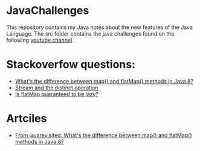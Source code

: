 # JavaChallenges
This repository contains my Java notes about the new features of the Java Language.
The src folder contains the java challenges found on the following [youtube channel](https://www.youtube.com/channel/UCKivNkyXL2n-Up8ixk-72xQ).

# Stackoverfow questions:
- [What's the difference between map() and flatMap() methods in Java 8?](https://stackoverflow.com/questions/26684562/whats-the-difference-between-map-and-flatmap-methods-in-java-8)
- [Stream and the distinct operation](https://stackoverflow.com/questions/21333646/stream-and-the-distinct-operation)
- [Is flatMap guaranteed to be lazy?](https://stackoverflow.com/questions/46288915/is-flatmap-guaranteed-to-be-lazy/46291806#46291806)

# Artciles
- [From javarevisited: What's the difference between map() and flatMap() methods in Java 8?](https://javarevisited.blogspot.com/2016/03/difference-between-map-and-flatmap-in-java8.html)
